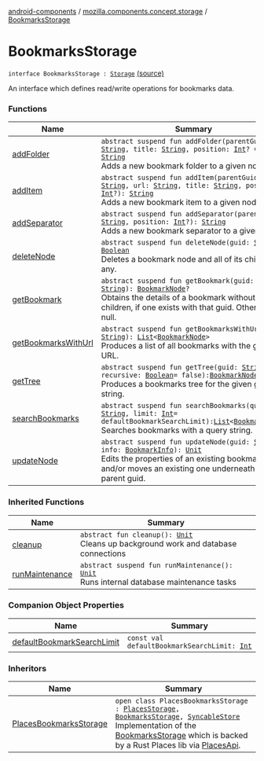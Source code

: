 [android-components](../../index.md) / [mozilla.components.concept.storage](../index.md) / [BookmarksStorage](./index.md)

# BookmarksStorage

`interface BookmarksStorage : `[`Storage`](../-storage/index.md) [(source)](https://github.com/mozilla-mobile/android-components/blob/master/components/concept/storage/src/main/java/mozilla/components/concept/storage/BookmarksStorage.kt#L10)

An interface which defines read/write operations for bookmarks data.

### Functions

| Name | Summary |
|---|---|
| [addFolder](add-folder.md) | `abstract suspend fun addFolder(parentGuid: `[`String`](https://kotlinlang.org/api/latest/jvm/stdlib/kotlin/-string/index.html)`, title: `[`String`](https://kotlinlang.org/api/latest/jvm/stdlib/kotlin/-string/index.html)`, position: `[`Int`](https://kotlinlang.org/api/latest/jvm/stdlib/kotlin/-int/index.html)`? = null): `[`String`](https://kotlinlang.org/api/latest/jvm/stdlib/kotlin/-string/index.html)<br>Adds a new bookmark folder to a given node. |
| [addItem](add-item.md) | `abstract suspend fun addItem(parentGuid: `[`String`](https://kotlinlang.org/api/latest/jvm/stdlib/kotlin/-string/index.html)`, url: `[`String`](https://kotlinlang.org/api/latest/jvm/stdlib/kotlin/-string/index.html)`, title: `[`String`](https://kotlinlang.org/api/latest/jvm/stdlib/kotlin/-string/index.html)`, position: `[`Int`](https://kotlinlang.org/api/latest/jvm/stdlib/kotlin/-int/index.html)`?): `[`String`](https://kotlinlang.org/api/latest/jvm/stdlib/kotlin/-string/index.html)<br>Adds a new bookmark item to a given node. |
| [addSeparator](add-separator.md) | `abstract suspend fun addSeparator(parentGuid: `[`String`](https://kotlinlang.org/api/latest/jvm/stdlib/kotlin/-string/index.html)`, position: `[`Int`](https://kotlinlang.org/api/latest/jvm/stdlib/kotlin/-int/index.html)`?): `[`String`](https://kotlinlang.org/api/latest/jvm/stdlib/kotlin/-string/index.html)<br>Adds a new bookmark separator to a given node. |
| [deleteNode](delete-node.md) | `abstract suspend fun deleteNode(guid: `[`String`](https://kotlinlang.org/api/latest/jvm/stdlib/kotlin/-string/index.html)`): `[`Boolean`](https://kotlinlang.org/api/latest/jvm/stdlib/kotlin/-boolean/index.html)<br>Deletes a bookmark node and all of its children, if any. |
| [getBookmark](get-bookmark.md) | `abstract suspend fun getBookmark(guid: `[`String`](https://kotlinlang.org/api/latest/jvm/stdlib/kotlin/-string/index.html)`): `[`BookmarkNode`](../-bookmark-node/index.md)`?`<br>Obtains the details of a bookmark without children, if one exists with that guid. Otherwise, null. |
| [getBookmarksWithUrl](get-bookmarks-with-url.md) | `abstract suspend fun getBookmarksWithUrl(url: `[`String`](https://kotlinlang.org/api/latest/jvm/stdlib/kotlin/-string/index.html)`): `[`List`](https://kotlinlang.org/api/latest/jvm/stdlib/kotlin.collections/-list/index.html)`<`[`BookmarkNode`](../-bookmark-node/index.md)`>`<br>Produces a list of all bookmarks with the given URL. |
| [getTree](get-tree.md) | `abstract suspend fun getTree(guid: `[`String`](https://kotlinlang.org/api/latest/jvm/stdlib/kotlin/-string/index.html)`, recursive: `[`Boolean`](https://kotlinlang.org/api/latest/jvm/stdlib/kotlin/-boolean/index.html)` = false): `[`BookmarkNode`](../-bookmark-node/index.md)`?`<br>Produces a bookmarks tree for the given guid string. |
| [searchBookmarks](search-bookmarks.md) | `abstract suspend fun searchBookmarks(query: `[`String`](https://kotlinlang.org/api/latest/jvm/stdlib/kotlin/-string/index.html)`, limit: `[`Int`](https://kotlinlang.org/api/latest/jvm/stdlib/kotlin/-int/index.html)` = defaultBookmarkSearchLimit): `[`List`](https://kotlinlang.org/api/latest/jvm/stdlib/kotlin.collections/-list/index.html)`<`[`BookmarkNode`](../-bookmark-node/index.md)`>`<br>Searches bookmarks with a query string. |
| [updateNode](update-node.md) | `abstract suspend fun updateNode(guid: `[`String`](https://kotlinlang.org/api/latest/jvm/stdlib/kotlin/-string/index.html)`, info: `[`BookmarkInfo`](../-bookmark-info/index.md)`): `[`Unit`](https://kotlinlang.org/api/latest/jvm/stdlib/kotlin/-unit/index.html)<br>Edits the properties of an existing bookmark item and/or moves an existing one underneath a new parent guid. |

### Inherited Functions

| Name | Summary |
|---|---|
| [cleanup](../-storage/cleanup.md) | `abstract fun cleanup(): `[`Unit`](https://kotlinlang.org/api/latest/jvm/stdlib/kotlin/-unit/index.html)<br>Cleans up background work and database connections |
| [runMaintenance](../-storage/run-maintenance.md) | `abstract suspend fun runMaintenance(): `[`Unit`](https://kotlinlang.org/api/latest/jvm/stdlib/kotlin/-unit/index.html)<br>Runs internal database maintenance tasks |

### Companion Object Properties

| Name | Summary |
|---|---|
| [defaultBookmarkSearchLimit](default-bookmark-search-limit.md) | `const val defaultBookmarkSearchLimit: `[`Int`](https://kotlinlang.org/api/latest/jvm/stdlib/kotlin/-int/index.html) |

### Inheritors

| Name | Summary |
|---|---|
| [PlacesBookmarksStorage](../../mozilla.components.browser.storage.sync/-places-bookmarks-storage/index.md) | `open class PlacesBookmarksStorage : `[`PlacesStorage`](../../mozilla.components.browser.storage.sync/-places-storage/index.md)`, `[`BookmarksStorage`](./index.md)`, `[`SyncableStore`](../../mozilla.components.concept.sync/-syncable-store/index.md)<br>Implementation of the [BookmarksStorage](./index.md) which is backed by a Rust Places lib via [PlacesApi](#). |
